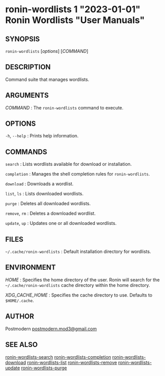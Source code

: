# ronin-wordlists 1 "2023-01-01" Ronin Wordlists "User Manuals"

## SYNOPSIS

`ronin-wordlists` [*options*] [*COMMAND*]

## DESCRIPTION

Command suite that manages wordlists.

## ARGUMENTS

*COMMAND*
: The `ronin-wordlists` command to execute.

## OPTIONS

`-h`, `--help`
: Prints help information.

## COMMANDS

`search`
: Lists wordlists available for download or installation.

`completion`
: Manages the shell completion rules for `ronin-wordlists`.

`download`
: Downloads a wordlist.

`list`, `ls`
: Lists downloaded wordlists.

`purge`
: Deletes all downloaded wordlists.

`remove`, `rm`
: Deletes a downloaded wordlist.

`update`, `up`
: Updates one or all downloaded wordlists.

## FILES

`~/.cache/ronin-wordlists`
: Default installation directory for wordlists.

## ENVIRONMENT

*HOME*
: Specifies the home directory of the user. Ronin will search for the
  `~/.cache/ronin-wordlists` cache directory within the home directory.

*XDG_CACHE_HOME*
: Specifies the cache directory to use. Defaults to `$HOME/.cache`.

## AUTHOR

Postmodern <postmodern.mod3@gmail.com>

## SEE ALSO

[ronin-wordlists-search](ronin-wordlists-search.1.md) [ronin-wordlists-completion](ronin-wordlists-completion.1.md) [ronin-wordlists-download](ronin-wordlists-download.1.md) [ronin-wordlists-list](ronin-wordlists-list.1.md) [ronin-wordlists-remove](ronin-wordlists-remove.1.md) [ronin-wordlists-update](ronin-wordlists-update.1.md) [ronin-wordlists-purge](ronin-wordlists-purge.1.md)

